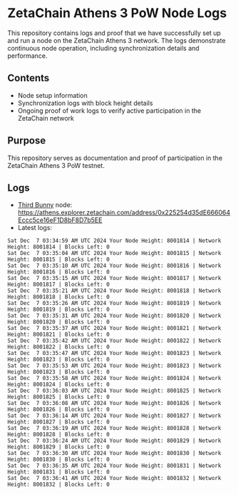 # ZetaChain Athens 3 PoW Node Logs
This repository contains logs and proof that we have successfully set up and run a node on the ZetaChain Athens 3 network. The logs demonstrate continuous node operation, including synchronization details and performance.

## Contents
- Node setup information
- Synchronization logs with block height details
- Ongoing proof of work logs to verify active participation in the ZetaChain network

## Purpose
This repository serves as documentation and proof of participation in the ZetaChain Athens 3 PoW testnet.

## Logs

- [Third Bunny](https://thirdbunny.xyz/) node: https://athens.explorer.zetachain.com/address/0x225254d35dE666064Eccc5ce16eF1D8bF8D7b5EE
- Latest logs:
```
Sat Dec  7 03:34:59 AM UTC 2024 Your Node Height: 8001814 | Network Height: 8001814 | Blocks Left: 0
Sat Dec  7 03:35:04 AM UTC 2024 Your Node Height: 8001815 | Network Height: 8001815 | Blocks Left: 0
Sat Dec  7 03:35:10 AM UTC 2024 Your Node Height: 8001816 | Network Height: 8001816 | Blocks Left: 0
Sat Dec  7 03:35:15 AM UTC 2024 Your Node Height: 8001817 | Network Height: 8001817 | Blocks Left: 0
Sat Dec  7 03:35:21 AM UTC 2024 Your Node Height: 8001818 | Network Height: 8001818 | Blocks Left: 0
Sat Dec  7 03:35:26 AM UTC 2024 Your Node Height: 8001819 | Network Height: 8001819 | Blocks Left: 0
Sat Dec  7 03:35:31 AM UTC 2024 Your Node Height: 8001820 | Network Height: 8001820 | Blocks Left: 0
Sat Dec  7 03:35:37 AM UTC 2024 Your Node Height: 8001821 | Network Height: 8001821 | Blocks Left: 0
Sat Dec  7 03:35:42 AM UTC 2024 Your Node Height: 8001822 | Network Height: 8001822 | Blocks Left: 0
Sat Dec  7 03:35:47 AM UTC 2024 Your Node Height: 8001823 | Network Height: 8001823 | Blocks Left: 0
Sat Dec  7 03:35:53 AM UTC 2024 Your Node Height: 8001823 | Network Height: 8001823 | Blocks Left: 0
Sat Dec  7 03:35:58 AM UTC 2024 Your Node Height: 8001824 | Network Height: 8001824 | Blocks Left: 0
Sat Dec  7 03:36:03 AM UTC 2024 Your Node Height: 8001825 | Network Height: 8001825 | Blocks Left: 0
Sat Dec  7 03:36:08 AM UTC 2024 Your Node Height: 8001826 | Network Height: 8001826 | Blocks Left: 0
Sat Dec  7 03:36:14 AM UTC 2024 Your Node Height: 8001827 | Network Height: 8001827 | Blocks Left: 0
Sat Dec  7 03:36:19 AM UTC 2024 Your Node Height: 8001828 | Network Height: 8001828 | Blocks Left: 0
Sat Dec  7 03:36:24 AM UTC 2024 Your Node Height: 8001829 | Network Height: 8001829 | Blocks Left: 0
Sat Dec  7 03:36:30 AM UTC 2024 Your Node Height: 8001830 | Network Height: 8001830 | Blocks Left: 0
Sat Dec  7 03:36:35 AM UTC 2024 Your Node Height: 8001831 | Network Height: 8001831 | Blocks Left: 0
Sat Dec  7 03:36:41 AM UTC 2024 Your Node Height: 8001832 | Network Height: 8001832 | Blocks Left: 0
```
